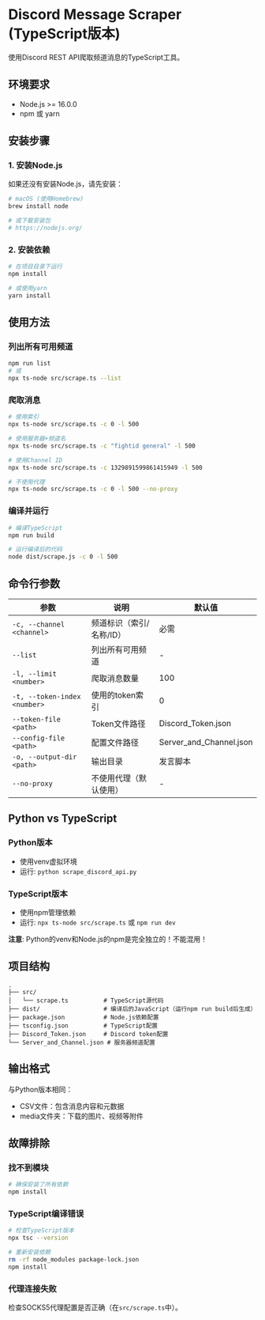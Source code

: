# Discord Message Scraper (TypeScript版本)

使用Discord REST API爬取频道消息的TypeScript工具。

## 环境要求

- Node.js >= 16.0.0
- npm 或 yarn

## 安装步骤

### 1. 安装Node.js

如果还没有安装Node.js，请先安装：

```bash
# macOS (使用Homebrew)
brew install node

# 或下载安装包
# https://nodejs.org/
```

### 2. 安装依赖

```bash
# 在项目目录下运行
npm install

# 或使用yarn
yarn install
```

## 使用方法

### 列出所有可用频道

```bash
npm run list
# 或
npx ts-node src/scrape.ts --list
```

### 爬取消息

```bash
# 使用索引
npx ts-node src/scrape.ts -c 0 -l 500

# 使用服务器+频道名
npx ts-node src/scrape.ts -c "fightid general" -l 500

# 使用Channel ID
npx ts-node src/scrape.ts -c 1329891599861415949 -l 500

# 不使用代理
npx ts-node src/scrape.ts -c 0 -l 500 --no-proxy
```

### 编译并运行

```bash
# 编译TypeScript
npm run build

# 运行编译后的代码
node dist/scrape.js -c 0 -l 500
```

## 命令行参数

| 参数 | 说明 | 默认值 |
|------|------|--------|
| `-c, --channel <channel>` | 频道标识（索引/名称/ID） | 必需 |
| `--list` | 列出所有可用频道 | - |
| `-l, --limit <number>` | 爬取消息数量 | 100 |
| `-t, --token-index <number>` | 使用的token索引 | 0 |
| `--token-file <path>` | Token文件路径 | Discord_Token.json |
| `--config-file <path>` | 配置文件路径 | Server_and_Channel.json |
| `-o, --output-dir <path>` | 输出目录 | 发言脚本 |
| `--no-proxy` | 不使用代理（默认使用） | - |

## Python vs TypeScript

### Python版本
- 使用venv虚拟环境
- 运行: `python scrape_discord_api.py`

### TypeScript版本  
- 使用npm管理依赖
- 运行: `npx ts-node src/scrape.ts` 或 `npm run dev`

**注意**: Python的venv和Node.js的npm是完全独立的！不能混用！

## 项目结构

```
.
├── src/
│   └── scrape.ts          # TypeScript源代码
├── dist/                  # 编译后的JavaScript（运行npm run build后生成）
├── package.json           # Node.js依赖配置
├── tsconfig.json          # TypeScript配置
├── Discord_Token.json     # Discord token配置
└── Server_and_Channel.json # 服务器频道配置
```

## 输出格式

与Python版本相同：
- CSV文件：包含消息内容和元数据
- media文件夹：下载的图片、视频等附件

## 故障排除

### 找不到模块

```bash
# 确保安装了所有依赖
npm install
```

### TypeScript编译错误

```bash
# 检查TypeScript版本
npx tsc --version

# 重新安装依赖
rm -rf node_modules package-lock.json
npm install
```

### 代理连接失败

检查SOCKS5代理配置是否正确（在`src/scrape.ts`中）。
